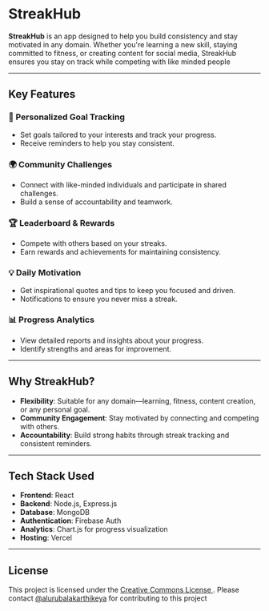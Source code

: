 # StreakHub

**StreakHub** is an app designed to help you build consistency and stay motivated in any domain. Whether you're learning a new skill, staying committed to fitness, or creating content for social media, StreakHub ensures you stay on track while competing with like minded people

---

## Key Features

### 🎯 Personalized Goal Tracking
- Set goals tailored to your interests and track your progress.
- Receive reminders to help you stay consistent.

### 🌍 Community Challenges
- Connect with like-minded individuals and participate in shared challenges.
- Build a sense of accountability and teamwork.

### 🏆 Leaderboard & Rewards
- Compete with others based on your streaks.
- Earn rewards and achievements for maintaining consistency.

### 💡 Daily Motivation
- Get inspirational quotes and tips to keep you focused and driven.
- Notifications to ensure you never miss a streak.

### 📊 Progress Analytics
- View detailed reports and insights about your progress.
- Identify strengths and areas for improvement.

---

## Why StreakHub?
- **Flexibility**: Suitable for any domain—learning, fitness, content creation, or any personal goal.
- **Community Engagement**: Stay motivated by connecting and competing with others.
- **Accountability**: Build strong habits through streak tracking and consistent reminders.

---

## Tech Stack Used
- **Frontend**: React
- **Backend**: Node.js, Express.js
- **Database**: MongoDB
- **Authentication**: Firebase Auth
- **Analytics**: Chart.js for progress visualization
- **Hosting**: Vercel


---

## License
This project is licensed under the [Creative Commons License ](LICENSE). Please contact [@alurubalakarthikeya](https://github.com/alurubalakarthikeya) for contributing to this project